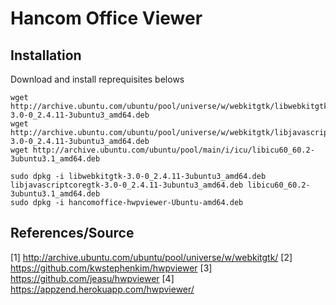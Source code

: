 # Hancom Office Viewer

## Installation

Download and install reprequisites belows

```
wget http://archive.ubuntu.com/ubuntu/pool/universe/w/webkitgtk/libwebkitgtk-3.0-0_2.4.11-3ubuntu3_amd64.deb
wget http://archive.ubuntu.com/ubuntu/pool/universe/w/webkitgtk/libjavascriptcoregtk-3.0-0_2.4.11-3ubuntu3_amd64.deb
wget http://archive.ubuntu.com/ubuntu/pool/main/i/icu/libicu60_60.2-3ubuntu3.1_amd64.deb

sudo dpkg -i libwebkitgtk-3.0-0_2.4.11-3ubuntu3_amd64.deb libjavascriptcoregtk-3.0-0_2.4.11-3ubuntu3_amd64.deb libicu60_60.2-3ubuntu3.1_amd64.deb
sudo dpkg -i hancomoffice-hwpviewer-Ubuntu-amd64.deb
```


## References/Source

[1] http://archive.ubuntu.com/ubuntu/pool/universe/w/webkitgtk/
[2] https://github.com/kwstephenkim/hwpviewer
[3] https://github.com/jeasu/hwpviewer
[4] https://appzend.herokuapp.com/hwpviewer/